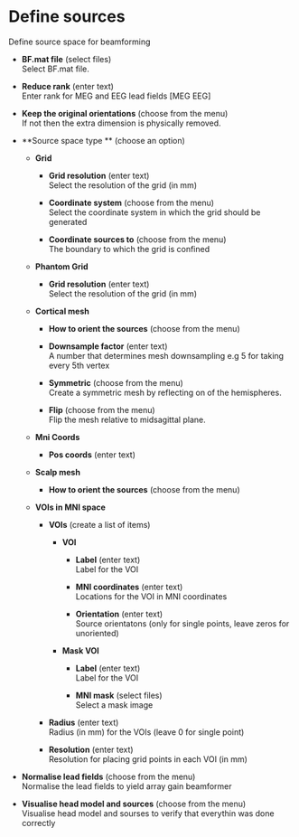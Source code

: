 # Define sources  
Define source space for beamforming

* **BF.mat file** (select files)  
Select BF.mat file.

* **Reduce rank** (enter text)  
Enter rank for MEG and EEG lead fields [MEG EEG]

* **Keep the original orientations** (choose from the menu)  
If not then the extra dimension is physically removed.

* **Source space type ** (choose an option)  

    * **Grid**   

        * **Grid resolution** (enter text)  
        Select the resolution of the grid (in mm)

        * **Coordinate system** (choose from the menu)  
        Select the coordinate system in which the grid should be generated

        * **Coordinate sources to** (choose from the menu)  
        The boundary to which the grid is confined

    * **Phantom Grid**   

        * **Grid resolution** (enter text)  
        Select the resolution of the grid (in mm)

    * **Cortical mesh**   

        * **How to orient the sources** (choose from the menu)  

        * **Downsample factor** (enter text)  
        A number that determines mesh downsampling
        e.g 5 for taking every 5th vertex

        * **Symmetric** (choose from the menu)  
        Create a symmetric mesh by reflecting on of the hemispheres.

        * **Flip** (choose from the menu)  
        Flip the mesh relative to midsagittal plane.

    * **Mni Coords**   

        * **Pos coords** (enter text)  

    * **Scalp mesh**   

        * **How to orient the sources** (choose from the menu)  

    * **VOIs in MNI space**   

        * **VOIs** (create a list of items)  

            * **VOI**   

                * **Label** (enter text)  
                Label for the VOI

                * **MNI coordinates** (enter text)  
                Locations for the VOI in MNI coordinates

                * **Orientation** (enter text)  
                Source orientatons (only for single points, leave zeros for unoriented)

            * **Mask VOI**   

                * **Label** (enter text)  
                Label for the VOI

                * **MNI mask** (select files)  
                Select a mask image

        * **Radius** (enter text)  
        Radius (in mm) for the VOIs (leave 0 for single point)

        * **Resolution** (enter text)  
        Resolution for placing grid points in each VOI (in mm)

* **Normalise lead fields** (choose from the menu)  
Normalise the lead fields to yield array gain beamformer

* **Visualise head model and sources** (choose from the menu)  
Visualise head model and sourses to verify that everythin was done correctly
